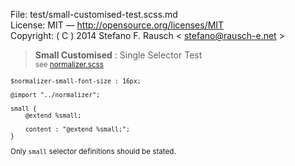 File:      test/small-customised-test.scss.md  
License:   MIT — http://opensource.org/licenses/MIT  
Copyright: ( C ) 2014 Stefano F. Rausch < stefano@rausch-e.net >

> **Small Customised** : Single Selector Test  
> <small> see [normalizer.scss](../_normalizer.scss.md) </smalll>

    $normalizer-small-font-size : 16px;

    @import "../normalizer";

    small {
        @extend %small;

        content : "@extend %small;";
    }

Only `small` selector definitions should be stated.
